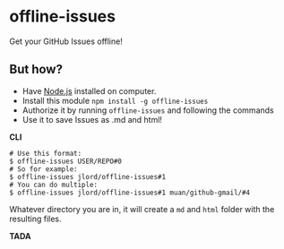 # offline-issues

Get your GitHub Issues offline!

## But how?

- Have [Node.js]() installed on computer.
- Install this module `npm install -g offline-issues`
- Authorize it by running `offline-issues` and following the commands
- Use it to save Issues as .md and html!

**CLI**

```
# Use this format:
$ offline-issues USER/REPO#0
# So for example:
$ offline-issues jlord/offline-issues#1
# You can do multiple:
$ offline-issues jlord/offline-issues#1 muan/github-gmail/#4
```

Whatever directory you are in, it will create a `md` and `html` folder with the resulting files.

**TADA**
